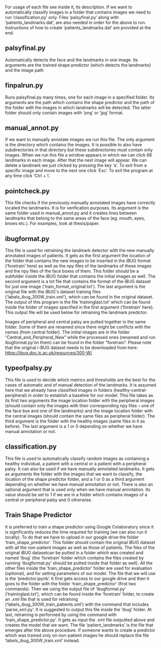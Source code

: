 For usage of each file see inside it, its description. If we want to automatically classify images in a folder that contains images we need to run ‘classification.py’ only. Files ‘palsyfinal.py’ along with ‘patients_landmarks.dat’, are also needed in order for the above to run. Instructions of how to create ‘patients_landmarks.dat’ are provided at the end.

## palsyfinal.py

Automatically detects the face and the landmarks in one image. Its arguments are the trained shape predictor (which detects the landmarks) and the image path

## finpalrun.py

Runs palsyfinal.py many times, one for each image in a specified folder. Its arguments are the path which contains the shape predictor and the path of the folder with the images in which landmarks will be detected. The latter folder should only contain images with ‘png’ or ‘jpg’ format. 

## manual_annot.py

If we want to manually annotate images we run this file. The only argument is the directory which contains the images. It is possible to also have subdirectories in that directory but these subdirectories must contain only images. When we run this file a window appears in which we can click 68 landmarks in each image. After that the next image will appear. We can delete a landmark we just clicked by pressing the key ‘a’. To exit from a specific image and move to the next one click ‘Esc’. To exit the program at any time click ‘Ctrl + \’.

## pointcheck.py

This file checks if the previously manually annotated images have correctly located the landmarks. It is for verification purposes. Its argument is the same folder used in manual_annot.py and it creates lines between landmarks that belong to the same areas of the face (eg. mouth, eyes, brows etc.). For examples, look at thesis/paper.

## ibugformat.py

This file is used for retraining the landmark detector with the new manually annotated images of patients. It gets as the first argument the location of the folder that contains the new images to be inserted in the iBUG format (‘foretrain’ here) as well as the npy files of the landmarks of these images and the npy files of the face boxes of them. This folder should be a subfolder inside the iBUG folder that contains the initial images as well. The second argument is a txt file that contains the format of the iBUG dataset for just one image ('train_format_original.txt'). The last argument is the original file with the iBUG's dataset training files ('labels_ibug_300W_train.xml'), which can be found in the original dataset. The output of this program is the file ‘traininglast.txt’ which can be found inside the folder of images specified in the first argument (‘foretrain’ here). This output file will be used below for retraining the landmark predictor. 

Images of peripheral and central palsy are putted together in the same folder. Some of them are renamed since there might be conflicts with the names (from central folder). The initial images are in the folder “Central_and_Peripheral_New” while the processed ones (renamed and run íbugformat.py’on them) can be found in the folder “foretrain”. Please note that the original i-BUG dataset needs to be downloaded from here: https://ibug.doc.ic.ac.uk/resources/300-W/


## typeofpalsy.py

This file is used to decide which metrics and thresholds are the best for the cases of automatic and of manual detection of the landmarks. It is assumed here that we already have classified images in folders (healthy-central-peripheral) in order to establish a baseline for our model. This file takes as its first two arguments the image location folder with the peripheral images (should contain only the images with their corresponding npy files – one of the face box and one of the landmarks) and the image location folder with the central images (should contain the same files as peripheral folder). The third argument is the folder with the healthy images (same files in it as before). The last argument is a 1 or 0 depending on whether we have manual annotation or not. 

## classification.py

This file is used to automatically classify random images as containing a healthy individual, a patient with a central or a patient with a peripheral palsy. It can also be used if we have manually annotated landmarks. It gets as arguments the folder with the images that we want to classify, the location of the shape predictor folder, and a 1 or 0 as a third argument depending on whether we have manual annotation or not. There is also an optional argument that is used only when we have manual annotation. Its value should be set to 1 if we are in a folder which contains images of a central or peripheral palsy and 0 otherwise.

## Train Shape Predictor

It is preferred to train a shape predictor using Google Colaboratory since it is significantly reduces the time required for training (we can also run it locally). To do that we have to upload in our google drive the folder ‘train_shape_predictor’. This folder should contain the original iBUG dataset with all the non-patient images as well as those of patients. The files of the original iBUG datasetcan be putted in a folder which was created and named ‘ibug’ (the ‘foretrain’ folder which contains the files created by running ‘ibugformat.py’ should be putted inside that folder as well). All the other files inside the ‘train_shape_predictor’ folder are used for evaluation (optional), and for setting parameters of our model. The file that we will use is the ‘predictor.ipynb’. It first gets access to our google drive and then it goes to the folder with the folder ‘train_shape_predictor’ (first two commands). Then we using the output file of ‘ibugformat.py’ (‘traininglast.txt’), which can be found inside the ‘foretrain’ folder, to create an .xml file that is used for retraining (‘labels_ibug_300W_train_patients.xml’) with the command that includes ‘parse_xml.py’. It is suggested to output this file inside the ‘ibug’ folder. At last, retraining is performed by using the command with ‘train_shape_predictor.py’. It gets as input the .xml file outputted above and creates the model that we want. The file ‘patient_landmarks’ is the file that emerges after the above procedure. If someone wants to create a predictor which was trained only on non-patient images he should replace the file ‘labels_ibug_300W_train.xml’ instead. 

